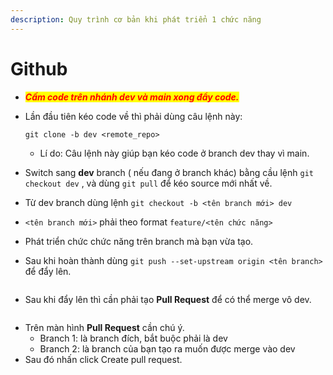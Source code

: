 ```yaml
---
description: Quy trình cơ bản khi phát triển 1 chức năng
---
```


# Github

* _<mark style="color:red;">**Cấm code trên nhánh dev và main xong đẩy code.**</mark>_
*   Lần đầu tiên kéo code về thì phải dùng câu lệnh này:&#x20;

    ```
    git clone -b dev <remote_repo>
    ```

    * Lí do: Câu lệnh này giúp bạn kéo code ở branch dev thay vì main.
* Switch sang **dev** branch ( nếu đang ở branch khác) bằng cầu lệnh `git checkout dev` , và dùng `git pull` để kéo source mới nhất về.
* Từ dev branch dùng lệnh `git checkout -b <tên branch mới> dev`&#x20;
* `<tên branch mới>` phải theo format `feature/<tên chức năng>`
* Phát triển chức chức năng trên branch mà bạn vừa tạo.
* Sau khi hoàn thành dùng `git push --set-upstream origin <tên branch>` để đẩy lên.

<figure><img src="../.gitbook/assets/z6378732572891_3a0d0fbb8c2cc271fd48c04ffcc6e2ae.jpg" alt=""><figcaption></figcaption></figure>

* Sau khi đẩy lên thì cần phải tạo **Pull Request** để có thể merge vô dev.

<figure><img src="../.gitbook/assets/z6378732556144_e23a298274a8cf9f4494019fb8223e65.jpg" alt=""><figcaption></figcaption></figure>

* Trên màn hình **Pull Request**  cần chú ý.
  * Branch 1: là branch đích, bắt buộc phải là dev
  * Branch 2: là branch của bạn tạo ra muốn được merge vào dev
* Sau đó nhấn click Create pull request.
